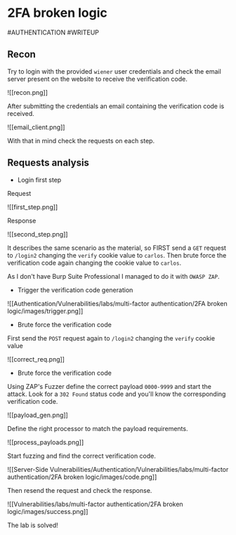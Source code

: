 # 2FA broken logic

#AUTHENTICATION 
#WRITEUP 

## Recon

Try to login with the provided `wiener` user credentials and check the email server present on the website to receive the verification code.

![[recon.png]]

After submitting the credentials an email containing the verification code is received.

![[email_client.png]]

With that in mind check the requests on each step.

## Requests analysis

- Login first step

Request

![[first_step.png]]

Response

![[second_step.png]]

It describes the same scenario as the material, so FIRST send a `GET` request to `/login2` changing the `verify` cookie value to `carlos`. Then brute force the verification code again changing the cookie value to `carlos`.

As I don't have Burp Suite Professional I managed to do it with `OWASP ZAP`.

- Trigger the verification code generation

![[Authentication/Vulnerabilities/labs/multi-factor authentication/2FA broken logic/images/trigger.png]]

- Brute force the verification code

First send the `POST` request again to `/login2` changing the `verify` cookie value

![[correct_req.png]]

- Brute force the verification code

Using ZAP's Fuzzer define the correct payload `0000-9999` and start the attack. Look for a `302 Found` status code and you'll know the corresponding verification code.

![[payload_gen.png]]

Define the right processor to match the payload requirements.

![[process_payloads.png]]


Start fuzzing and find the correct verification code.

![[Server-Side Vulnerabilities/Authentication/Vulnerabilities/labs/multi-factor authentication/2FA broken logic/images/code.png]]

Then resend the request and check the response.

![[Vulnerabilities/labs/multi-factor authentication/2FA broken logic/images/success.png]]

The lab is solved!